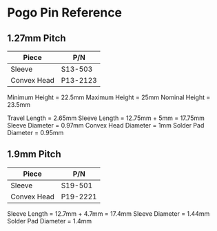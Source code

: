 # Pogo Pin Reference

## 1.27mm Pitch

| Piece  | P/N  |
|--------|------|
| Sleeve | S13-503 |
| Convex Head | P13-2123 |

Minimum Height = 22.5mm
Maximum Height = 25mm
Nominal Height = 23.5mm

Travel Length = 2.65mm
Sleeve Length = 12.75mm + 5mm = 17.75mm
Sleeve Diameter = 0.97mm
Convex Head Diameter = 1mm
Solder Pad Diameter = 0.95mm


## 1.9mm Pitch

| Piece  | P/N  |
|--------|------|
| Sleeve | S19-501 |
| Convex Head | P19-2221 |

Sleeve Length = 12.7mm + 4.7mm = 17.4mm
Sleeve Diameter = 1.44mm
Solder Pad Diameter = 1.4mm

